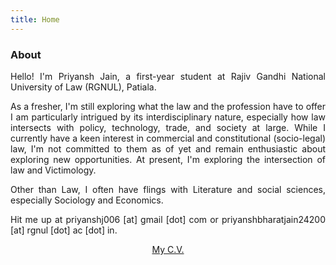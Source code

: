 ```yaml
---
title: Home
---
```

### About

<p style="text-align:justify;"> Hello! I'm Priyansh Jain, a first-year student at Rajiv Gandhi National University of Law (RGNUL), Patiala.</p>

<p style="text-align:justify;"> As a fresher, I'm still exploring what the law and the profession have to offer I am particularly intrigued by its interdisciplinary nature, especially how law intersects with policy, technology, trade, and society at large. While I currently have a keen interest in commercial and constitutional (socio-legal) law, I'm not committed to them as of yet and remain enthusiastic about exploring new opportunities. At present, I'm exploring the intersection of law and Victimology.</p>

<p style="text-align:justify;"> Other than Law, I often have flings with Literature and social sciences, especially Sociology and Economics.</p>

<p style="text-align:justify;"> Hit me up at priyanshj006 [at] gmail [dot] com or priyanshbharatjain24200 [at] rgnul [dot] ac [dot] in.</p>


<div style="width: 100%; text-align: center;">
    <a class="button" href="/pdf/resume.pdf" rel="noopener" title="{{ .name }}">
        <span class="button-inner">
           My C.V.
        </span>
    </a>
</div>
